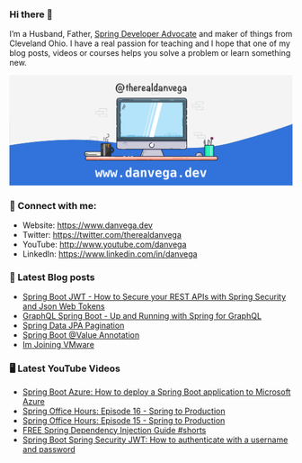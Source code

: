 ### Hi there 👋

I’m a Husband, Father, [Spring Developer Advocate](https://tanzu.vmware.com/developer/advocates/) and maker of things from Cleveland Ohio. I have a real passion for teaching and I hope that one of my blog posts, videos or courses helps you solve a problem or learn something new.

![Profile Header](./github_profile_header.png)

### 🤝 Connect with me:

- Website: https://www.danvega.dev
- Twitter: https://twitter.com/therealdanvega
- YouTube: http://www.youtube.com/danvega
- LinkedIn: https://www.linkedin.com/in/danvega

### 📝 Latest Blog posts

<!-- BLOG-POST-LIST:START -->
- [Spring Boot JWT - How to Secure your REST APIs with Spring Security and Json Web Tokens](https://www.danvega.dev/blog/2022/09/06/spring-security-jwt)
- [GraphQL Spring Boot - Up and Running with Spring for GraphQL](https://www.danvega.dev/blog/2022/05/17/spring-for-graphql)
- [Spring Data JPA Pagination](https://www.danvega.dev/blog/2022/05/12/spring-data-jpa-pagination)
- [Spring Boot @Value Annotation](https://www.danvega.dev/blog/2022/05/11/spring-boot-value-annotation)
- [Im Joining VMware](https://www.danvega.dev/blog/2022/01/24/im-joining-vmware)
<!-- BLOG-POST-LIST:END -->

### 🖥 Latest YouTube Videos

<!-- YOUTUBE:START -->
- [Spring Boot Azure: How to deploy a Spring Boot application to Microsoft Azure](https://www.youtube.com/watch?v=53T_R3xAPTg)
- [Spring Office Hours: Episode 16 - Spring to Production](https://www.youtube.com/watch?v=m40_FKUCbq0)
- [Spring Office Hours: Episode 15 - Spring to Production](https://www.youtube.com/watch?v=1cLu3sz56wY)
- [FREE Spring Dependency Injection Guide #shorts](https://www.youtube.com/watch?v=Qx5j6p-b8gs)
- [Spring Boot Spring Security JWT: How to authenticate with a username and password](https://www.youtube.com/watch?v=UaB-0e76LdQ)
<!-- YOUTUBE:END -->

